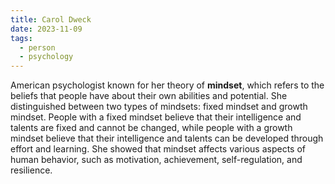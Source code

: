 ```yaml
---
title: Carol Dweck
date: 2023-11-09
tags:
  - person
  - psychology
---
```

American psychologist 
known for her theory of **mindset**, which refers to the beliefs that people have about their own abilities and potential. She distinguished between two types of mindsets: fixed mindset and growth mindset. People with a fixed mindset believe that their intelligence and talents are fixed and cannot be changed, while people with a growth mindset believe that their intelligence and talents can be developed through effort and learning. She showed that mindset affects various aspects of human behavior, such as motivation, achievement, self-regulation, and resilience.